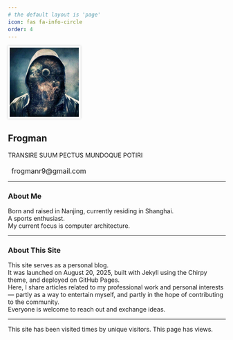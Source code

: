 ```yaml
---
# the default layout is 'page'
icon: fas fa-info-circle
order: 4
---
```


<div class="d-flex flex-column align-items-center text-center mb-4">
  <!-- Avatar -->
  <img src="/assets/img/avatar.png" alt="Frogman" class="rounded-circle avatar-border" width="160" height="160">
  
  <!-- Name -->
  <h2 class="fw-bold mb-1 frogman-name">Frogman</h2>
  
  <!-- Motto -->
  <p class="fst-italic text-muted motto">
    TRANSIRE SUUM PECTUS MUNDOQUE POTIRI
  </p>

  <!-- Contact -->
  <div class="contact-bar">
    <a href="mailto:frogmanr9@gmail.com" class="icon-link">
      <i class="fas fa-envelope"></i>
      <span class="email-text">frogmanr9@gmail.com</span>
    </a>
  </div>
</div>

<!-- Custom CSS -->
<style>
/* Avatar border and shadow */
.avatar-border {
  border: 2px solid #fff;
  padding: 2px;
  box-shadow: 0 0 5px rgba(0,0,0,0.2);
}

/* Name font */
.frogman-name {
  font-weight: 700;
  font-family: "Inter", "Helvetica Neue", Arial, sans-serif;
}

/* Motto spacing */
.motto {
  line-height: 1.4;
  margin-bottom: 0.75rem;
}

/* Contact bar spacing */
.contact-bar {
  margin-top: 0.75rem;
}

/* Icon link */
.icon-link {
  text-decoration: none;
  color: inherit;
  display: inline-flex;
  align-items: center;
  font-size: 1rem;
}

/* Icon spacing */
.icon-link i {
  font-size: 1.2rem;
}

.email-text {
  margin-left: 0.5rem;
}

@media (max-width: 480px) {
  .icon-link {
    flex-wrap: wrap;
    word-break: break-all;
  }

  .icon-link i {
    margin-bottom: 0.25rem;
    margin-left: 0
  }
}
</style>

---

### About Me

Born and raised in Nanjing, currently residing in Shanghai.  
A sports enthusiast.  
My current focus is computer architecture.

---

### About This Site

This site serves as a personal blog.  
It was launched on August 20, 2025, built with Jekyll using the Chirpy theme, and deployed on GitHub Pages.  
Here, I share articles related to my professional work and personal interests — partly as a way to entertain myself, and partly in the hope of contributing to the community.  
Everyone is welcome to reach out and exchange ideas.

---

<!-- Place this where you want the running time to appear -->
<span id="site_runtime"></span>

<script>
  // GitHub repository creation time
  const siteCreateDate = new Date("2025-08-20T11:12:03Z");

  function updateRuntime() {
    const now = new Date();

    // Calculate differences
    let years = now.getFullYear() - siteCreateDate.getFullYear();
    let months = now.getMonth() - siteCreateDate.getMonth();
    let days = now.getDate() - siteCreateDate.getDate();
    let hours = now.getHours() - siteCreateDate.getHours();
    let minutes = now.getMinutes() - siteCreateDate.getMinutes();
    let seconds = now.getSeconds() - siteCreateDate.getSeconds();

    // Handle borrow if negative
    if (seconds < 0) { seconds += 60; minutes--; }
    if (minutes < 0) { minutes += 60; hours--; }
    if (hours < 0) { hours += 24; days--; }
    if (days < 0) {
      // Get the number of days in the previous month
      const prevMonth = new Date(now.getFullYear(), now.getMonth(), 0).getDate();
      days += prevMonth;
      months--;
    }
    if (months < 0) { months += 12; years--; }

    // Convert years and months to days
    let totalDays = days;
    // Add days for the months
    for (let i = 0; i < months; i++) {
      const month = (siteCreateDate.getMonth() + i) % 12;
      const year = siteCreateDate.getFullYear() + Math.floor((siteCreateDate.getMonth() + i) / 12);
      totalDays += new Date(year, month + 1, 0).getDate();
    }
    // Add days for the years (including leap years)
    for (let y = 0; y < years; y++) {
      const year = siteCreateDate.getFullYear() + y;
      totalDays += (new Date(year, 1, 29).getMonth() === 1) ? 366 : 365;
    }

    // Display the running time
    document.getElementById("site_runtime").innerText =
      `This site has been running for ${totalDays} days ${hours} hours ${minutes} minutes ${seconds} seconds.`;
  }

  // Run once immediately
  updateRuntime();
  // Update every second
  setInterval(updateRuntime, 1000);
</script>



<!-- Font Awesome CSS for icons -->
<link rel="stylesheet" href="https://use.fontawesome.com/releases/v5.3.1/css/all.css" 
      integrity="sha384-mzrmE5qonljUremFsqc01SB46JvROS7bZs3IO2EmfFsd15uHvIt+Y8vEf7N7fWAU" 
      crossorigin="anonymous">

<!-- Busuanzi visitor counter script -->
<script async src="https://busuanzi.ibruce.info/busuanzi/2.3/busuanzi.pure.mini.js"></script>

<span>
  This site has been visited 
  <span id="busuanzi_value_site_pv">
    <!-- Loading spinner before data is fetched -->
    <i class="fa fa-spinner fa-spin"></i>
  </span> times by 
  <span id="busuanzi_value_site_uv">
    <!-- Loading spinner before data is fetched -->
    <i class="fa fa-spinner fa-spin"></i>
  </span> unique visitors.  
  This page has 
  <span id="busuanzi_value_page_pv">
    <!-- Loading spinner before data is fetched -->
    <i class="fa fa-spinner fa-spin"></i>
  </span> views.
</span>
